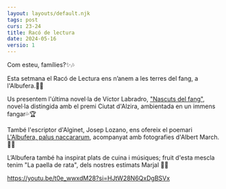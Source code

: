 ```yaml
---
layout: layouts/default.njk
tags: post
curs: 23-24
title: Racó de lectura
date: 2024-05-16
versio: 1
---
```


Com esteu, famílies?✨🎶

Esta setmana el Racó de Lectura ens n’anem a les terres del fang, a l'Albufera.🦆🐠

Us presentem l'última novel·la de Víctor Labradro, ["Nascuts del fang"](https://bromera.com/educacio/l-eclectica/9270-nascuts-del-fang-9788413586182.html), novel·la distingida amb el premi Ciutat d'Alzira, ambientada en un immens fangar💦🏆 


També l'escriptor d'Alginet, Josep Lozano, ens ofereix el poemari [L'Albufera, palus naccararum](https://x.com/espaijoanfuster/status/1789949694707126674), acompanyat amb fotografies d'Albert March. 📸📝 


L’Albufera també ha inspirat plats de cuina i músiques; fruit d'esta mescla tenim "La paella de rata", dels nostres estimats Marjal 🥘🐀

<https://youtu.be/t0e_wwxdM28?si=HJtW28N6QxDgBSVx>

